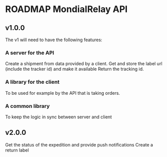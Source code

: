 # ROADMAP MondialRelay API

## v1.0.0

The v1 will need to have the following features:

### A server for the API
Create a shipment from data provided by a client.
Get and store the label url (include the tracker id) and make it available
Return the tracking id.

### A library for the client
To be used for example by the API that is taking orders.

### A common library
To keep the logic in sync between server and client

## v2.0.0

Get the status of the expedition and provide push notifications
Create a return label
